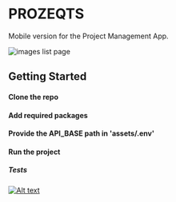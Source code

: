 # PROZEQTS

Mobile version for the Project Management App.

![images list page](https://res.cloudinary.com/jtam/image/upload/v1675348849/apps/prozeqts/dashboard/dashboard.png)

## Getting Started

#### Clone the repo

#### Add required packages

#### Provide the API_BASE path in 'assets/.env'

#### Run the project


##### Tests 
[![Alt text](https://res.cloudinary.com/jtam/image/upload/v1676844314/youtube/prozeqts/mpv-shot0002.jpg)](https://www.youtube.com/watch?v=pSA9t2FyRps)
